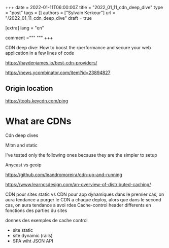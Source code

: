 +++
date = 2022-01-11T06:00:00Z
title = "2022_01_11_cdn_deep_dive"
type = "post"
tags = []
authors = ["Sylvain Kerkour"]
url = "/2022_01_11_cdn_deep_dive"
draft = true

[extra]
lang = "en"

comment ="""
"""
+++


CDN deep dive: How to boost the rperformance and secure your web application in a few lines of code

https://haydenjames.io/best-cdn-providers/

https://news.ycombinator.com/item?id=23894827


## Origin location

https://tools.keycdn.com/ping


# What are CDNs


Cdn deep dives

Mitm and static

I've tested only the following ones because they are the simpler to setup

Anycast vs geoip


https://github.com/leandromoreira/cdn-up-and-running

https://www.learncsdesign.com/an-overview-of-distributed-caching/


CDN pour sites static vs CDN pour app dynamiques
dans le premier cas, on aura tendance a purger le CDN a chaque deploy, alors que dans le second cas, on aura tendance a avoi rdes Cache-control header differents en fonctions des parties du sites


donnes des exemples de cache control
- site static
- site dynamic (rails)
- SPA wiht JSON API
